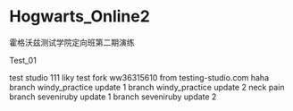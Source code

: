 # Hogwarts_Online2

霍格沃兹测试学院定向班第二期演练


Test_01

test studio
111
liky test fork
ww36315610
from testing-studio.com
haha
branch windy_practice update 1
branch windy_practice update 2
neck pain
branch seveniruby update 1
branch seveniruby update 2
